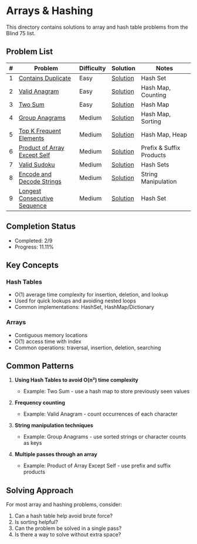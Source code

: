 # Arrays & Hashing

This directory contains solutions to array and hash table problems from the Blind 75 list.

## Problem List

| # | Problem | Difficulty | Solution | Notes |
|---|---------|------------|----------|-------|
| 1 | [Contains Duplicate](https://leetcode.com/problems/contains-duplicate/) | Easy | [Solution](./contains_duplicate.md) | Hash Set |
| 2 | [Valid Anagram](https://leetcode.com/problems/valid-anagram/) | Easy | [Solution](./valid_anagram.md) | Hash Map, Counting |
| 3 | [Two Sum](https://leetcode.com/problems/two-sum/) | Easy | [Solution](./two_sum.py) | Hash Map |
| 4 | [Group Anagrams](https://leetcode.com/problems/group-anagrams/) | Medium | [Solution](./group_anagrams.py) | Hash Map, Sorting |
| 5 | [Top K Frequent Elements](https://leetcode.com/problems/top-k-frequent-elements/) | Medium | [Solution](./top_k_frequent.py) | Hash Map, Heap |
| 6 | [Product of Array Except Self](https://leetcode.com/problems/product-of-array-except-self/) | Medium | [Solution](./product_except_self.py) | Prefix & Suffix Products |
| 7 | [Valid Sudoku](https://leetcode.com/problems/valid-sudoku/) | Medium | [Solution](./valid_sudoku.py) | Hash Sets |
| 8 | [Encode and Decode Strings](https://leetcode.com/problems/encode-and-decode-strings/) | Medium | [Solution](./encode_decode_strings.py) | String Manipulation |
| 9 | [Longest Consecutive Sequence](https://leetcode.com/problems/longest-consecutive-sequence/) | Medium | [Solution](./longest_consecutive.py) | Hash Set |

## Completion Status

- Completed: 2/9
- Progress: 11.11%

## Key Concepts

### Hash Tables
- O(1) average time complexity for insertion, deletion, and lookup
- Used for quick lookups and avoiding nested loops
- Common implementations: HashSet, HashMap/Dictionary

### Arrays
- Contiguous memory locations
- O(1) access time with index
- Common operations: traversal, insertion, deletion, searching

## Common Patterns

1. **Using Hash Tables to avoid O(n²) time complexity**
   - Example: Two Sum - use a hash map to store previously seen values
   
2. **Frequency counting**
   - Example: Valid Anagram - count occurrences of each character
   
3. **String manipulation techniques**
   - Example: Group Anagrams - use sorted strings or character counts as keys

4. **Multiple passes through an array**
   - Example: Product of Array Except Self - use prefix and suffix products

## Solving Approach

For most array and hashing problems, consider:
1. Can a hash table help avoid brute force?
2. Is sorting helpful?
3. Can the problem be solved in a single pass?
4. Is there a way to solve without extra space?
